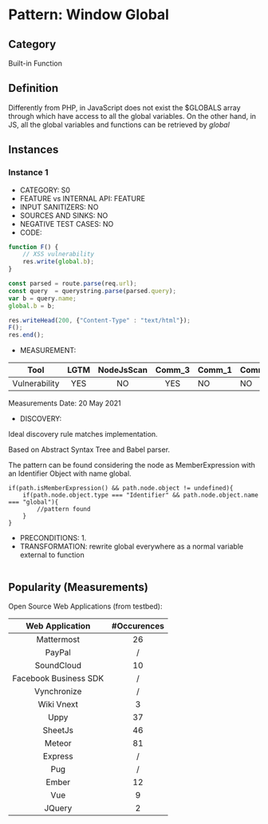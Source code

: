 # Pattern: Window Global

## Category

Built-in Function

## Definition

Differently from PHP, in JavaScript does not exist the $GLOBALS array through which have access to all the global variables. 
On the other hand, in JS, all the global variables and functions can be retrieved by _global_

## Instances

### Instance 1

- CATEGORY: S0
- FEATURE vs INTERNAL API: FEATURE
- INPUT SANITIZERS: NO
- SOURCES AND SINKS: NO
- NEGATIVE TEST CASES: NO
- CODE:

```javascript
function F() {
    // XSS vulnerability
	res.write(global.b);
}

const parsed = route.parse(req.url);
const query  = querystring.parse(parsed.query);
var b = query.name;
global.b = b;

res.writeHead(200, {"Content-Type" : "text/html"});
F();
res.end();
```

- MEASUREMENT:

|     Tool      | LGTM | NodeJsScan | Comm_3 | Comm_1 | Comm_2 | Vulnerable |
| :-----------: | :--: | :--------: | :------: | ------- | --------- | ---------- |
| Vulnerability | YES  |   NO       |  YES        |     NO  |     NO    | YES        |
Measurements Date: 20 May 2021

- DISCOVERY:



Ideal discovery rule matches implementation.

Based on Abstract Syntax Tree and Babel parser.

The pattern can be found considering the node as MemberExpression with an Identifier Object with name global.

```
if(path.isMemberExpression() && path.node.object != undefined){
	if(path.node.object.type === "Identifier" && path.node.object.name === "global"){
		//pattern found
	}
}
```



- PRECONDITIONS:
   1.
- TRANSFORMATION:
rewrite global everywhere as a normal variable external to function
```javascript
```
## Popularity (Measurements)

Open Source Web Applications (from testbed):

|    Web Application    | #Occurences |
| :-------------------: | :---------: |
|      Mattermost       |     26      |
|        PayPal         |      /      |
|      SoundCloud       |     10      |
| Facebook Business SDK |      /      |
|      Vynchronize      |      /      |
|      Wiki Vnext       |      3      |
|         Uppy          |     37      |
|        SheetJs        |     46      |
|        Meteor         |     81      |
|        Express        |      /      |
|          Pug          |      /      |
|         Ember         |     12      |
|          Vue          |      9      |
|        JQuery         |      2      |

